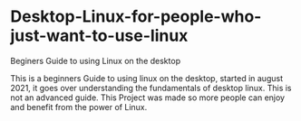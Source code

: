 # Desktop-Linux-for-people-who-just-want-to-use-linux
Beginers Guide to using Linux on the desktop

<REMEMBER AS OF NOW THIS BOOK IS NOT COMPLETE>
This is a beginners Guide to using linux on the desktop, started in august 2021, it goes over understanding the fundamentals of desktop linux. This is not an advanced guide. This Project was made so more people can enjoy and benefit from the power of Linux.
